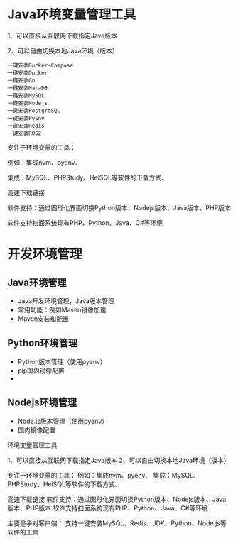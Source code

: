 # Java环境变量管理工具

1、可以直接从互联网下载指定Java版本

2、可以自由切换本地Java环境（版本）

```
一键安装Docker-Compose
一键安装Docker
一键安装Go
一键安装MaraDB
一键安装MySQL
一键安装Nodejs
一键安装PostgreSQL
一键安装PyEnv
一键安装Redis
一键安装ROS2
```

专注于环境变量的工具：

例如：集成nvm、pyenv、

集成：MySQL、PHPStudy、HeiSQL等软件的下载方式、

高速下载链接



软件支持：通过图形化界面切换Python版本、Nodejs版本、Java版本、PHP版本

软件支持扫面系统现有PHP、Python、Java、C#等环境

# 开发环境管理

## Java环境管理

* Java开发环境管理，Java版本管理
* 常用功能：例如Maven镜像加速
* Maven安装和配置

## Python环境管理

* Python版本管理（使用pyenv）
* pip国内镜像配置
* 

## Nodejs环境管理

* Node.js版本管理（使用pyenv）
* 国内镜像配置



环境变量管理工具

1、可以直接从互联网下载指定Java版本
2、可以自由切换本地Java环境（版本）

专注于环境变量的工具：
例如：集成nvm、pyenv、
集成：MySQL、PHPStudy、HeiSQL等软件的下载方式、

高速下载链接
软件支持：通过图形化界面切换Python版本、Nodejs版本、Java版本、PHP版本
软件支持扫面系统现有PHP、Python、Java、C#等环境


主要是争对客户端：
支持一键安装MySQL、Redis、JDK、Python、Node.js等软件的工具
